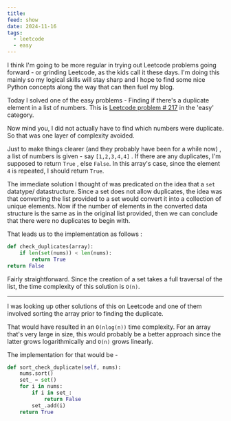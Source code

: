 ```yaml
---
title: 
feed: show
date: 2024-11-16
tags:
  - leetcode
  - easy
---
```

I think I'm going to be more regular in trying out Leetcode problems going forward - or grinding Leetcode, as the kids call it these days. 
I'm doing this mainly so my logical skills will stay sharp and I hope to find some nice Python concepts along the way that can then fuel my blog.

Today I solved one of the easy problems - Finding if there's a duplicate element in a list of numbers. This is [Leetcode problem # 217](https://leetcode.com/problems/contains-duplicate/) in the 'easy' category.


Now mind you, I did not actually have to find which numbers were duplicate. So that was one layer of complexity avoided.

Just to make things clearer (and they probably have been for a while now) , a list of numbers is given - say `[1,2,3,4,4]` . If there are any duplicates, I'm supposed to return `True` , else `False`. In this array's case, since the element `4` is repeated, I should return `True`.

The immediate solution I thought of was predicated on the idea that a `set` datatype/ datastructure. Since a set does not allow duplicates, the idea was that converting the list provided to a set would convert it into a collection of unique elements. 
Now if the number of elements in the converted data structure is the same as in the original list provided, then we can conclude that there were no duplicates to begin with. 

That leads us to the implementation as follows : 

```python
def check_duplicates(array):
	if len(set(nums)) < len(nums):  
	    return True  
return False

```

Fairly straightforward. 
Since the creation of a set takes a full traversal of the list, the time complexity of this solution is `O(n)`.

---

I was looking up other solutions of this on Leetcode and one of them involved sorting the array prior to finding the duplicate. 

That would have resulted in an `O(nlog(n))` time complexity. 
For an array that's very large in size, this would probably be a better approach since the latter grows logarithmically and `O(n)` grows linearly. 

The implementation for that would be - 

```python
def sort_check_duplicate(self, nums):  
    nums.sort()  
    set_ = set()  
    for i in nums:  
        if i in set_:  
            return False  
        set_.add(i)  
    return True
```